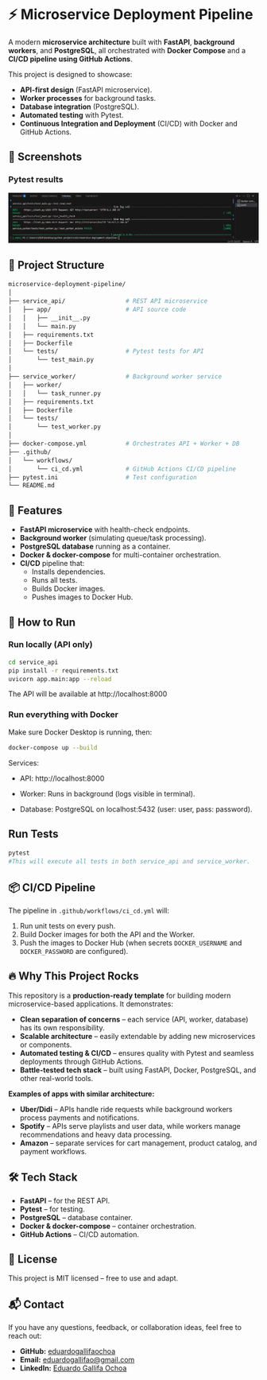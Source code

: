 # ⚡ Microservice Deployment Pipeline

A modern **microservice architecture** built with **FastAPI**, **background workers**, and **PostgreSQL**, all orchestrated with **Docker Compose** and a **CI/CD pipeline using GitHub Actions**.

This project is designed to showcase:
- **API-first design** (FastAPI microservice).
- **Worker processes** for background tasks.
- **Database integration** (PostgreSQL).
- **Automated testing** with Pytest.
- **Continuous Integration and Deployment** (CI/CD) with Docker and GitHub Actions.

## **📸 Screenshots**

### **Pytest results**
![Pytest Results](assets/pytest.png)


## **📂 Project Structure**
```bash
microservice-deployment-pipeline/
│
├── service_api/                 # REST API microservice
│   ├── app/                     # API source code
│   │   ├── __init__.py
│   │   └── main.py
│   ├── requirements.txt
│   ├── Dockerfile
│   └── tests/                   # Pytest tests for API
│       └── test_main.py
│
├── service_worker/              # Background worker service
│   ├── worker/
│   │   └── task_runner.py
│   ├── requirements.txt
│   ├── Dockerfile
│   └── tests/
│       └── test_worker.py
│
├── docker-compose.yml           # Orchestrates API + Worker + DB
├── .github/
│   └── workflows/
│       └── ci_cd.yml            # GitHub Actions CI/CD pipeline
├── pytest.ini                   # Test configuration
└── README.md
```

## **🚀 Features**
- **FastAPI microservice** with health-check endpoints.
- **Background worker** (simulating queue/task processing).
- **PostgreSQL database** running as a container.
- **Docker & docker-compose** for multi-container orchestration.
- **CI/CD** pipeline that:
  - Installs dependencies.
  - Runs all tests.
  - Builds Docker images.
  - Pushes images to Docker Hub.

## **🔧 How to Run**

### **Run locally (API only)**
```bash
cd service_api
pip install -r requirements.txt
uvicorn app.main:app --reload
```
The API will be available at http://localhost:8000

### **Run everything with Docker**

Make sure Docker Desktop is running, then:

```bash
docker-compose up --build
```
Services:

- API: http://localhost:8000

- Worker: Runs in background (logs visible in terminal).

- Database: PostgreSQL on localhost:5432 (user: user, pass: password).

## Run Tests
```bash
pytest
#This will execute all tests in both service_api and service_worker.
```

## **📦 CI/CD Pipeline**
The pipeline in `.github/workflows/ci_cd.yml` will:
1. Run unit tests on every push.
2. Build Docker images for both the API and the Worker.
3. Push the images to Docker Hub (when secrets `DOCKER_USERNAME` and `DOCKER_PASSWORD` are configured).

## **🔥 Why This Project Rocks**

This repository is a **production-ready template** for building modern microservice-based applications. It demonstrates:

- **Clean separation of concerns** – each service (API, worker, database) has its own responsibility.
- **Scalable architecture** – easily extendable by adding new microservices or components.
- **Automated testing & CI/CD** – ensures quality with Pytest and seamless deployments through GitHub Actions.
- **Battle-tested tech stack** – built using FastAPI, Docker, PostgreSQL, and other real-world tools.

**Examples of apps with similar architecture:**  
- **Uber/Didi** – APIs handle ride requests while background workers process payments and notifications.  
- **Spotify** – APIs serve playlists and user data, while workers manage recommendations and heavy data processing.  
- **Amazon** – separate services for cart management, product catalog, and payment workflows.

## **🛠 Tech Stack**
- **FastAPI** – for the REST API.
- **Pytest** – for testing.
- **PostgreSQL** – database container.
- **Docker & docker-compose** – container orchestration.
- **GitHub Actions** – CI/CD automation.



## **📜 License**
This project is MIT licensed – free to use and adapt.

## **📬 Contact**

If you have any questions, feedback, or collaboration ideas, feel free to reach out:

- **GitHub:** [eduardogallifaochoa](https://github.com/eduardogallifaochoa)
- **Email:** eduardogallifao@gmail.com
- **LinkedIn:** [Eduardo Gallifa Ochoa](https://www.linkedin.com/in/eduardogallifaochoa/)